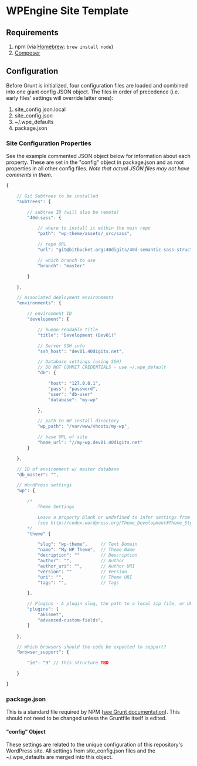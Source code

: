 WPEngine Site Template
======================

## Requirements
1. npm (via [Homebrew](http://brew.sh/#install): `brew install node`)
2. [Composer](https://getcomposer.org/doc/00-intro.md#globally-on-osx-via-homebrew-)

## Configuration
Before Grunt is initialized, four configuration files are loaded and combined into one giant config JSON object. The files in order of precedence (i.e. early files' settings will override latter ones):
1. site_config.json.local
2. site_config.json
3. ~/.wpe_defaults
4. package.json

### Site Configuration Properties
See the example commented JSON object below for information about each property. These are set in the "config" object in package.json and as root properties in all other config files. *Note that actual JSON files may not have comments in them.*

```js
{

	// Git Subtrees to be installed
	"subtrees": {

		// subtree ID (will also be remote)
		"40d-sass": {

			// where to install it within the main repo
			"path": "wp-theme/assets/_src/sass",

			// repo URL
			"url": "git@bitbucket.org:40digits/40d-semantic-sass-structure.git",

			// which branch to use
			"branch": "master"

		}

	},

	// Associated deployment environments
	"environments": {

		// environment ID
		"development": {

			// human-readable title
			"title": "Development (Dev01)"

			// Server SSH info
			"ssh_host": "dev01.40digits.net",

			// Database settings (using SSH)
			// DO NOT COMMIT CREDENTIALS - use ~/.wpe_default
			"db": {

				"host": "127.0.0.1",
				"pass": "password",
				"user": "db-user"
				"database": "my-wp"

			},

			// path to WP install directory
			"wp_path": "/var/www/vhosts/my-wp",

			// base URL of site
			"home_url": "//my-wp.dev01.40digits.net"
		}

	},

	// ID of environment w/ master database
    "db_master": "",

    // WordPress settings
    "wp": {

    	/*
	    	Theme Settings

	    	Leave a property blank or undefined to infer settings from package.json
	    	(see http://codex.wordpress.org/Theme_Development#Theme_Stylesheet)
    	*/
		"theme" {

			"slug": "wp-theme", 	// Text Domain
			"name": "My WP Theme", 	// Theme Name
			"decription": "" 		// Description
			"author": "", 			// Author
			"author_uri": "", 		// Author URI
			"version": "" 			// Version
			"uri": "", 				// Theme URI
			"tags": "", 			// Tags

		},

		// Plugins - A plugin slug, the path to a local zip file, or URL to a remote zip file.
		"plugins": [
			"akismet",
			"advanced-custom-fields",
	    ]

    },

    // Which browsers should the code be expected to support?
    "browser_support": {

    	"ie": "9" // this structure TBD

    }

}
```


### package.json
This is a standard file required by NPM ([see Grunt documentation](http://gruntjs.com/getting-started#package.json)). This should not need to be changed unless the Gruntfile itself is edited.

#### "config" Object
These settings are related to the unique configuration of this repository's WordPress site. All settings from site_config.json files and the ~/.wpe_defaults are merged into this object.